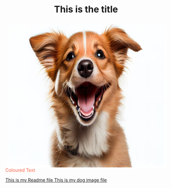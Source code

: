 <h1> <p align="center">This is the title </h1>
<img align="right" src ="smiling-dog.jpg" style width="500" height="450"> </img>
<p style= "color:tomato"> Coloured Text </p>
<a href="readme.md"> This is my Readme file </a>
<a href="smiling-dog.jpg"> This is my dog image file </a>
